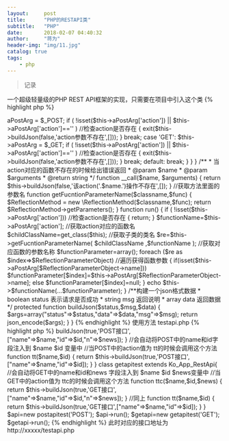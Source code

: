 ```yaml
---
layout:     post
title:      "PHP的RESTAPI类"
subtitle:   "PHP"
date:       2018-02-07 04:40:32
author:     "蒋为"
header-img: "img/11.jpg"
catalog: true
tags:
    - php
---
```

>记录

一个超级轻量级的PHP REST API框架的实现，只需要在项目中引入这个类
{% highlight php %}
<?php
class Ko_App_RestApi
{
    protected $aPostArg=null;    //存储提交过来的数据
    function __construct($method)
    {
        if($_SERVER['REQUEST_METHOD'] == $method )
        {
            switch ($method) {
                case 'POST':
                    $this->aPostArg = $_POST;
                    if ( !isset($this->aPostArg['action'])  || $this->aPostArg['action']==''   )   //检查action是否存在
                    {
                        exit($this->buildJson(false,'action参数不存在',[]));
                    }
                    break;
                case 'GET':
                    $this->aPostArg = $_GET;
                    if ( !isset($this->aPostArg['action'])  || $this->aPostArg['action']==''   )   //检查action是否存在
                    {
                        exit($this->buildJson(false,'action参数不存在',[]));
                    }
                    break;
                default:
                    break;
            }
        }
    }



    /**
     * 当action对应的函数不存在的时候给出错误返回
     * @param $name
     * @param $arguments
     * @return string
     */
    function __call($name, $arguments)
    {
        return $this->buildJson(false,'该action('.$name.')操作不存在',[]);
    }

    //获取方法里面的参数名
    function getFucntionParameterName($classname,$func)
    {
        $ReflectionMethod = new \ReflectionMethod($classname,$func);
        return $ReflectionMethod->getParameters();
    }

    function run()
    {
        if ( !isset($this->aPostArg['action']))   //检查action是否存在
        {
            return;
        }
        $functionName=$this->aPostArg['action'];  //获取action对应的函数名
        $childClassName=get_class($this);         //获取子类的类名
        $re=$this->getFucntionParameterName( $childClassName ,$functionName  );    //获取对应函数的参数名称
        $functionParameter=array();
        foreach ($re as $index=>$ReflectionParameterObject)     //遍历获得函数参数
        {
            if(isset($this->aPostArg[$ReflectionParameterObject->name]))
                $functionParameter[$index]=$this->aPostArg[$ReflectionParameterObject->name];
            else
                $functionParameter[$index]=null;
        }

       echo $this->$functionName(...$functionParameter);


    }



    /**构建一个json格式数据
     * boolean status     表示请求是否成功
     * string msg    返回说明
     * array  data    返回数据
     */
    protected function buildJson($status,$msg,$data)
    {
        $args=array("status"=>$status,"data"=>$data,"msg"=>$msg);
        return json_encode($args);
    }

}
{% endhighlight %}


使用方法

testapi.php

{% highlight php %}

<?php

require_once "RestApi.php";

class postapitest extends Ko_App_RestApi{

    //会自动将POST中的name和id和news 字段注入到 $name $id  $news变量中
    //当POST中的action值为  ttc的时候会调用这个方法
    function  ttc($name,$id,$news)
    {
        return $this->buildJson(true,'POST接口',["name"=>$name,"id"=>$id,"n"=>$news]);
    }


    //会自动将POST中的name和id字段注入到 $name $id 变量中
    //当POST中的action值为  tt的时候会调用这个方法
    function  tt($name,$id)
    {
        return $this->buildJson(true,'POST接口',["name"=>$name,"id"=>$id]);
    }

}

class getapitest extends Ko_App_RestApi{
    //会自动将GET中的name和id和news 字段注入到 $name $id  $news变量中
    //当GET中的action值为  ttc的时候会调用这个方法
    function  ttc($name,$id,$news)
    {
        return $this->buildJson(true,'GET接口',["name"=>$name,"id"=>$id,"n"=>$news]);
    }

    
    //同上
    function  tt($name,$id)
    {
        return $this->buildJson(true,'GET接口',["name"=>$name,"id"=>$id]);
    }

}

$api=new postapitest('POST');
$api->run();

$getapi=new getapitest('GET');
$getapi->run();




{% endhighlight %}

此时对应的接口地址为 http://xxxxx/testapi.php
